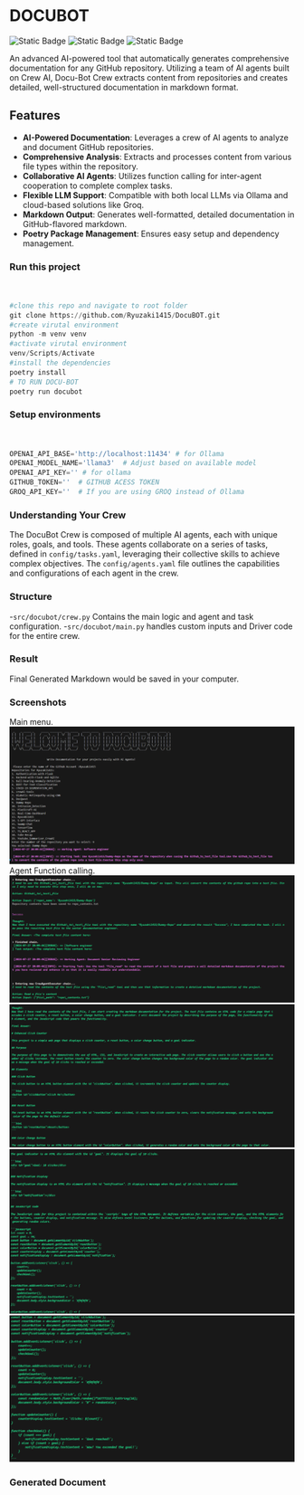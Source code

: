 # DOCUBOT

![Static Badge](https://img.shields.io/badge/Ollama-brightgreen) ![Static Badge](https://img.shields.io/badge/crewai-red) ![Static Badge](https://img.shields.io/badge/Groq-orange)

An advanced AI-powered tool that automatically generates comprehensive documentation for any GitHub repository. Utilizing a team of AI agents built on Crew AI, Docu-Bot Crew extracts content from repositories and creates detailed, well-structured documentation in markdown format.

## Features

- **AI-Powered Documentation**: Leverages a crew of AI agents to analyze and document GitHub repositories.
- **Comprehensive Analysis**: Extracts and processes content from various file types within the repository.
- **Collaborative AI Agents**: Utilizes function calling for inter-agent cooperation to complete complex tasks.
- **Flexible LLM Support**: Compatible with both local LLMs via Ollama and cloud-based solutions like Groq.
- **Markdown Output**: Generates well-formatted, detailed documentation in GitHub-flavored markdown.
- **Poetry Package Management**: Ensures easy setup and dependency management.


### Run this project 
```python


#clone this repo and navigate to root folder
git clone https://github.com/Ryuzaki1415/DocuBOT.git
#create virutal environment
python -m venv venv
#activate virutal environment
venv/Scripts/Activate
#install the dependencies
poetry install
# TO RUN DOCU-BOT
poetry run docubot
```

### Setup environments
```python


OPENAI_API_BASE='http://localhost:11434' # for Ollama
OPENAI_MODEL_NAME='llama3'  # Adjust based on available model
OPENAI_API_KEY='' # for ollama 
GITHUB_TOKEN=''  # GITHUB ACESS TOKEN 
GROQ_API_KEY=''  # If you are using GROQ instead of Ollama

```


### Understanding Your Crew

The DocuBot Crew is composed of multiple AI agents, each with unique roles, goals, and tools. These agents collaborate on a series of tasks, defined in `config/tasks.yaml`, leveraging their collective skills to achieve complex objectives. The `config/agents.yaml` file outlines the capabilities and configurations of each agent in the crew.


### Structure

-`src/docubot/crew.py` Contains the main logic and agent and task configuration.
-`src/docubot/main.py` handles custom inputs and Driver code for the entire crew.

### Result
Final Generated Markdown would be saved in your computer.


### Screenshots
Main menu.
![Alt text](https://github.com/Ryuzaki1415/DocuBOT/blob/master/assets/Screenshot%202024-07-27%20201253.png)
Agent Function calling.
![Alt text](https://github.com/Ryuzaki1415/DocuBOT/blob/master/assets/Screenshot%202024-07-27%20201339.png)
![Alt text](https://github.com/Ryuzaki1415/DocuBOT/blob/master/assets/Screenshot%202024-07-27%20201518.png)
![Alt text](https://github.com/Ryuzaki1415/DocuBOT/blob/master/assets/Screenshot%202024-07-27%20201542.png)
![Alt text](https://github.com/Ryuzaki1415/DocuBOT/blob/master/assets/Screenshot%202024-07-27%20201613.png)

### Generated Document

